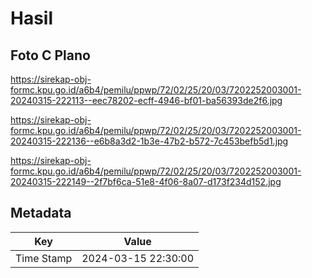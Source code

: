 # Hasil

## Foto C Plano

https://sirekap-obj-formc.kpu.go.id/a6b4/pemilu/ppwp/72/02/25/20/03/7202252003001-20240315-222113--eec78202-ecff-4946-bf01-ba56393de2f6.jpg

https://sirekap-obj-formc.kpu.go.id/a6b4/pemilu/ppwp/72/02/25/20/03/7202252003001-20240315-222136--e6b8a3d2-1b3e-47b2-b572-7c453befb5d1.jpg

https://sirekap-obj-formc.kpu.go.id/a6b4/pemilu/ppwp/72/02/25/20/03/7202252003001-20240315-222149--2f7bf6ca-51e8-4f06-8a07-d173f234d152.jpg


## Metadata

| Key        | Value               |
| ---------- | ------------------- |
| Time Stamp | 2024-03-15 22:30:00 |



